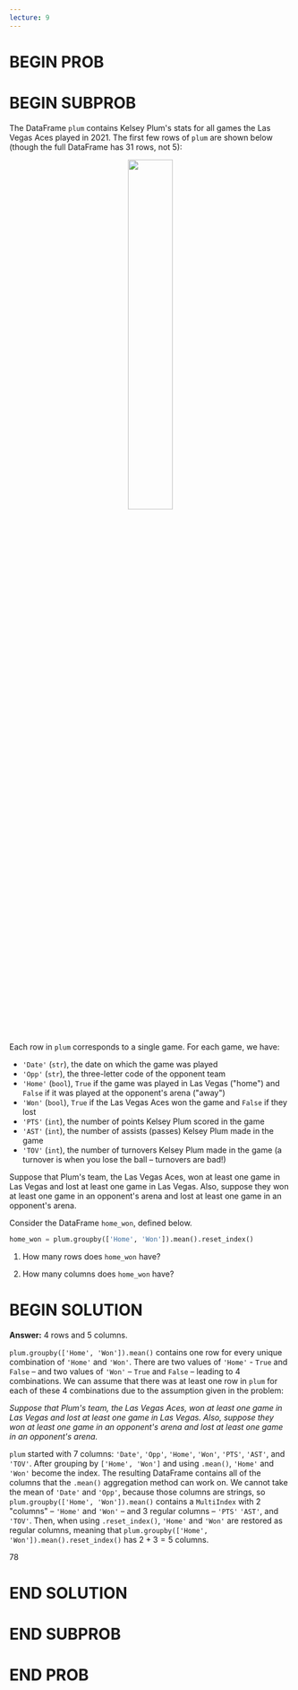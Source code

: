 ```yaml
---
lecture: 9
---
```


# BEGIN PROB

# BEGIN SUBPROB

The DataFrame `plum` contains Kelsey Plum's stats for all games the Las Vegas Aces played in 2021. The first few rows of `plum` are shown below (though the full DataFrame has 31 rows, not 5):

<center><img src='../assets/images/wi22-final/plum.png' width=40%></center>

Each row in `plum` corresponds to a single game. For each game, we have:

- `'Date'` (`str`), the date on which the game was played
- `'Opp'` (`str`), the three-letter code of the opponent team
- `'Home'` (`bool`), `True` if the game was played in Las Vegas ("home") and `False` if it was played at the opponent's arena ("away")
- `'Won'` (`bool`), `True` if the Las Vegas Aces won the game and `False` if they lost
- `'PTS'` (`int`), the number of points Kelsey Plum scored in the game
- `'AST'` (`int`), the number of assists (passes) Kelsey Plum made in the game
- `'TOV'` (`int`), the number of turnovers Kelsey Plum made in the game (a turnover is when you lose the ball – turnovers are bad!)

Suppose that Plum's team, the Las Vegas Aces, won at least one game in Las Vegas and lost at least one game in Las Vegas. Also, suppose they won at least one game in an opponent's arena and lost at least one game in an opponent's arena.

Consider the DataFrame `home_won`, defined below.

```py
home_won = plum.groupby(['Home', 'Won']).mean().reset_index()
``` 

1. How many rows does `home_won` have?

2. How many columns does `home_won` have?

# BEGIN SOLUTION

**Answer:** 4 rows and 5 columns.

`plum.groupby(['Home', 'Won']).mean()` contains one row for every unique combination of `'Home'` and `'Won'`. There are two values of `'Home'` - `True` and `False` – and two values of `'Won'` – `True` and `False` – leading to 4 combinations. We can assume that there was at least one row in `plum` for each of these 4 combinations due to the assumption given in the problem:

_Suppose that Plum's team, the Las Vegas Aces, won at least one game in Las Vegas and lost at least one game in Las Vegas. Also, suppose they won at least one game in an opponent's arena and lost at least one game in an opponent's arena._

`plum` started with 7 columns: `'Date'`, `'Opp'`, `'Home'`, `'Won'`, `'PTS'`, `'AST'`, and `'TOV'`. After grouping by `['Home', 'Won']` and using `.mean()`, `'Home'` and `'Won'` become the index. The resulting DataFrame contains all of the columns that the `.mean()` aggregation method can work on. We cannot take the mean of `'Date'` and `'Opp'`, because those columns are strings, so `plum.groupby(['Home', 'Won']).mean()` contains a `MultiIndex` with 2 "columns" – `'Home'` and `'Won'` – and 3 regular columns – `'PTS'` `'AST'`, and `'TOV'`. Then, when using `.reset_index()`, `'Home'` and `'Won'` are restored as regular columns, meaning that `plum.groupby(['Home', 'Won']).mean().reset_index()` has $2 + 3 = 5$ columns.

<average>78</average>

# END SOLUTION

# END SUBPROB

# END PROB